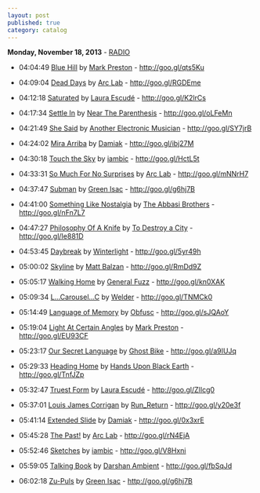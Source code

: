 ```yaml
---
layout: post
published: true
category: catalog
---
```


**Monday, November 18, 2013** - [RADIO](/2013/11/18/arc-lab-radio)

*   04:04:49  [Blue Hill](http://goo.gl/XXj5HE) by [Mark Preston](http://www.last.fm/music/Mark+Preston) - http://goo.gl/qts5Ku

*   04:09:04  [Dead Days](http://goo.gl/9cRBaU) by [Arc Lab](http://www.last.fm/music/Arc+Lab) - http://goo.gl/RGDEme

*   04:12:18  [Saturated](http://goo.gl/jhbGrg) by [Laura Escudé](http://www.last.fm/music/Laura+Escudé) - http://goo.gl/K2lrCs

*   04:17:34  [Settle In](http://goo.gl/z9s4Zy) by [Near The Parenthesis](http://www.last.fm/music/Near+The+Parenthesis) - http://goo.gl/oLFeMn

*   04:21:49  [She Said](http://goo.gl/FOkW7n) by [Another Electronic Musician](http://www.last.fm/music/Another+Electronic+Musician) - http://goo.gl/SY7jrB

*   04:24:02  [Mira Arriba](http://goo.gl/ESM4P3) by [Damiak](http://www.last.fm/music/Damiak) - http://goo.gl/ibj27M

*   04:30:18  [Touch the Sky](http://goo.gl/ZNJ4nV) by [iambic](http://www.last.fm/music/iambic) - http://goo.gl/HctL5t

*   04:33:31  [So Much For No Surprises](http://goo.gl/Qq87Br) by [Arc Lab](http://www.last.fm/music/Arc+Lab) - http://goo.gl/mNNrH7

*   04:37:47  [Subman](http://goo.gl/PR9SBl) by [Green Isac](http://www.last.fm/music/Green+Isac) - http://goo.gl/g6hj7B

*   04:41:00  [Something Like Nostalgia](http://goo.gl/HzUMO7) by [The Abbasi Brothers](http://www.last.fm/music/The+Abbasi+Brothers) - http://goo.gl/nFn7L7

*   04:47:27  [Philosophy Of A Knife](http://goo.gl/sf5i0Y) by [To Destroy a City](http://www.last.fm/music/To+Destroy+a+City) - http://goo.gl/Ie881D

*   04:53:45  [Daybreak](http://goo.gl/VT45ns) by [Winterlight](http://www.last.fm/music/Winterlight) - http://goo.gl/5yr49h

*   05:00:02  [Skyline](http://goo.gl/ukqQQX) by [Matt Balzan](http://www.last.fm/music/Matt+Balzan) - http://goo.gl/RmDd9Z

*   05:05:17  [Walking Home](http://goo.gl/lyBKte) by [General Fuzz](http://www.last.fm/music/General+Fuzz) - http://goo.gl/kn0XAK

*   05:09:34  [L...Carousel...C](http://goo.gl/Cep8ws) by [Welder](http://www.last.fm/music/Welder) - http://goo.gl/TNMCk0

*   05:14:49  [Language of Memory](http://goo.gl/73RwFY) by [Obfusc](http://www.last.fm/music/Obfusc) - http://goo.gl/sJQAoY

*   05:19:04  [Light At Certain Angles](http://goo.gl/LWngfk) by [Mark Preston](http://www.last.fm/music/Mark+Preston) - http://goo.gl/EU93CF

*   05:23:17  [Our Secret Language](http://goo.gl/nPjb3D) by [Ghost Bike](http://www.last.fm/music/Ghost+Bike) - http://goo.gl/a9IUJq

*   05:29:33  [Heading Home](http://goo.gl/a8w9sc) by [Hands Upon Black Earth](http://www.last.fm/music/Hands+Upon+Black+Earth) - http://goo.gl/TnfJZp

*   05:32:47  [Truest Form](http://goo.gl/NTauBr) by [Laura Escudé](http://www.last.fm/music/Laura+Escudé) - http://goo.gl/ZlIcg0

*   05:37:01  [Louis James Corrigan](http://goo.gl/yhyBTH) by [Run_Return](http://www.last.fm/music/Run_Return) - http://goo.gl/y20e3f

*   05:41:14  [Extended Slide](http://goo.gl/2B8sXv) by [Damiak](http://www.last.fm/music/Damiak) - http://goo.gl/0x3xrE

*   05:45:28  [The Past!](http://goo.gl/OfjnD3) by [Arc Lab](http://www.last.fm/music/Arc+Lab) - http://goo.gl/rN4EjA

*   05:52:46  [Sketches](http://goo.gl/1RSzlT) by [iambic](http://www.last.fm/music/iambic) - http://goo.gl/V8Hxni

*   05:59:05  [Talking Book](http://goo.gl/P5H17K) by [Darshan Ambient](http://www.last.fm/music/Darshan+Ambient) - http://goo.gl/fbSqJd

*   06:02:18  [Zu-Puls](http://goo.gl/Pif7ue) by [Green Isac](http://www.last.fm/music/Green+Isac) - http://goo.gl/g6hj7B


